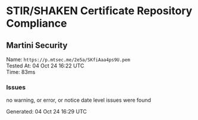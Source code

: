 # STIR/SHAKEN Certificate Repository Compliance

## Martini Security

Name: `https://p.mtsec.me/2e5a/SKfiAaa4ps9U.pem`\
Tested At: 04 Oct 24 16:22 UTC\
Time: 83ms

### Issues

no warning, or error, or notice date level issues were found

Generated: 04 Oct 24 16:29 UTC